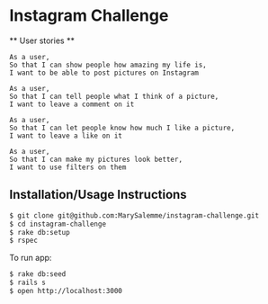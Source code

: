 Instagram Challenge
===================

** User stories **

```
As a user,
So that I can show people how amazing my life is,
I want to be able to post pictures on Instagram
```

```
As a user,
So that I can tell people what I think of a picture,
I want to leave a comment on it
```

```
As a user,
So that I can let people know how much I like a picture,
I want to leave a like on it
```

```
As a user,
So that I can make my pictures look better,
I want to use filters on them
```

## Installation/Usage Instructions
```sh
$ git clone git@github.com:MarySalemme/instagram-challenge.git
$ cd instagram-challenge
$ rake db:setup
$ rspec
```
To run app:

```sh
$ rake db:seed
$ rails s
$ open http://localhost:3000
```
